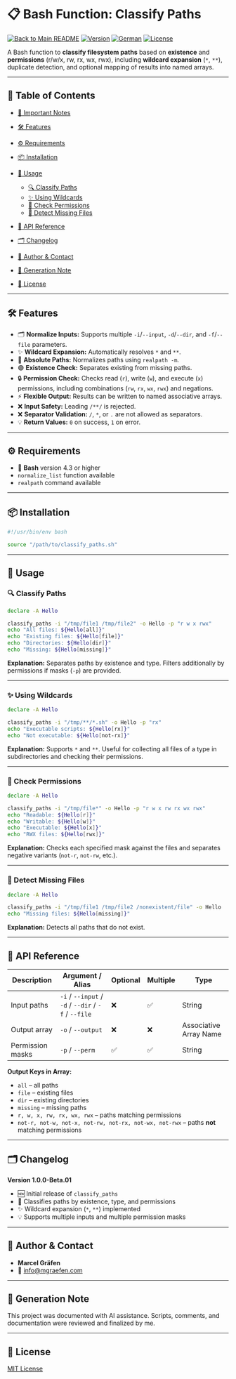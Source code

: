 # 📋 Bash Function: Classify Paths

[![Back to Main README](https://img.shields.io/badge/Main-README-blue?style=flat\&logo=github)](../../../README.de.md)
[![Version](https://img.shields.io/badge/version-0.0.1_beta.01-blue.svg)](#)
[![German](https://img.shields.io/badge/Language-German-blue)](./README.de.md)
[![License](https://img.shields.io/badge/license-MIT-lightgrey.svg)](https://opensource.org/licenses/MIT)

A Bash function to **classify filesystem paths** based on **existence** and **permissions** (r/w/x, rw, rx, wx, rwx), including **wildcard expansion** (`*`, `**`), duplicate detection, and optional mapping of results into named arrays.

---

## 🚀 Table of Contents

* [📌 Important Notes](#📌-important-notes)
* [🛠️ Features](#🛠️-features)
* [⚙️ Requirements](#⚙️-requirements)
* [📦 Installation](#📦-installation)
* [📝 Usage](#📝-usage)

  * [🔍 Classify Paths](#🔍-classify-paths)
  * [✨ Using Wildcards](#✨-using-wildcards)
  * [🔑 Check Permissions](#🔑-check-permissions)
  * [📛 Detect Missing Files](#📛-detect-missing-files)
* [📌 API Reference](#📌-api-reference)
* [🗂️ Changelog](#🗂️-changelog)
* [👤 Author & Contact](#👤-author--contact)
* [🤖 Generation Note](#🤖-generation-note)
* [📜 License](#📜-license)

---

## 🛠️ Features

* 🗂️ **Normalize Inputs:** Supports multiple `-i`/`--input`, `-d`/`--dir`, and `-f`/`--file` parameters.
* ✨ **Wildcard Expansion:** Automatically resolves `*` and `**`.
* 🔹 **Absolute Paths:** Normalizes paths using `realpath -m`.
* 🟣 **Existence Check:** Separates existing from missing paths.
* 🔒 **Permission Check:** Checks read (`r`), write (`w`), and execute (`x`) permissions, including combinations (`rw`, `rx`, `wx`, `rwx`) and negations.
* ⚡ **Flexible Output:** Results can be written to named associative arrays.
* ❌ **Input Safety:** Leading `/**/` is rejected.
* ❌ **Separator Validation:** `/`, `*`, or `.` are not allowed as separators.
* 💡 **Return Values:** `0` on success, `1` on error.

---

## ⚙️ Requirements

* 🐚 **Bash** version 4.3 or higher
* `normalize_list` function available
* `realpath` command available

---

## 📦 Installation

```bash
#!/usr/bin/env bash

source "/path/to/classify_paths.sh"
```

---

## 📝 Usage

### 🔍 Classify Paths

```bash
declare -A Hello

classify_paths -i "/tmp/file1 /tmp/file2" -o Hello -p "r w x rwx"
echo "All files: ${Hello[all]}"
echo "Existing files: ${Hello[file]}"
echo "Directories: ${Hello[dir]}"
echo "Missing: ${Hello[missing]}"
```

**Explanation:** Separates paths by existence and type. Filters additionally by permissions if masks (`-p`) are provided.

---

### ✨ Using Wildcards

```bash
declare -A Hello

classify_paths -i "/tmp/**/*.sh" -o Hello -p "rx"
echo "Executable scripts: ${Hello[rx]}"
echo "Not executable: ${Hello[not-rx]}"
```

**Explanation:** Supports `*` and `**`. Useful for collecting all files of a type in subdirectories and checking their permissions.

---

### 🔑 Check Permissions

```bash
declare -A Hello

classify_paths -i "/tmp/file*" -o Hello -p "r w x rw rx wx rwx"
echo "Readable: ${Hello[r]}"
echo "Writable: ${Hello[w]}"
echo "Executable: ${Hello[x]}"
echo "RWX files: ${Hello[rwx]}"
```

**Explanation:** Checks each specified mask against the files and separates negative variants (`not-r`, `not-rw`, etc.).

---

### 📛 Detect Missing Files

```bash
declare -A Hello

classify_paths -i "/tmp/file1 /tmp/file2 /nonexistent/file" -o Hello
echo "Missing files: ${Hello[missing]}"
```

**Explanation:** Detects all paths that do not exist.

---

## 📌 API Reference

| Description      | Argument / Alias                                    | Optional | Multiple | Type                   |
| ---------------- | --------------------------------------------------- | -------- | -------- | ---------------------- |
| Input paths      | `-i` / `--input` / `-d` / `--dir` / `-f` / `--file` | ❌        | ✅        | String                 |
| Output array     | `-o` / `--output`                                   | ❌        | ❌        | Associative Array Name |
| Permission masks | `-p` / `--perm`                                     | ✅        | ✅        | String                 |

**Output Keys in Array:**

* `all` – all paths
* `file` – existing files
* `dir` – existing directories
* `missing` – missing paths
* `r, w, x, rw, rx, wx, rwx` – paths matching permissions
* `not-r, not-w, not-x, not-rw, not-rx, not-wx, not-rwx` – paths **not** matching permissions

---

## 🗂️ Changelog

**Version 1.0.0-Beta.01**

* 🆕 Initial release of `classify_paths`
* 🔹 Classifies paths by existence, type, and permissions
* ✨ Wildcard expansion (`*`, `**`) implemented
* 💡 Supports multiple inputs and multiple permission masks

---

## 👤 Author & Contact

* **Marcel Gräfen**
* 📧 [info@mgraefen.com](mailto:info@mgraefen.com)

---

## 🤖 Generation Note

This project was documented with AI assistance. Scripts, comments, and documentation were reviewed and finalized by me.

---

## 📜 License

[MIT License](LICENSE)

